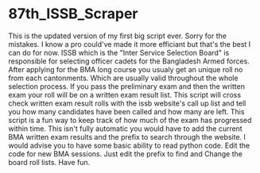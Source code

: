 # 87th_ISSB_Scraper

This is the updated version of my first big script ever. Sorry for the mistakes. I know a pro could've made it more efficiant but that's the best I can do for now. ISSB which is the "Inter Service Selection Board" is responsible for selecting officer cadets for the Bangladesh Armed forces. After applying for the BMA long course you usualy get an unique roll no from each cantonments. Which are usually valid throughout the whole selection process. If you pass the preliminary exam and then the written exam your roll will be on a written exam result list. This script will cross check written exam result rolls with the issb website's call up list and tell you how many candidates have been called and how many are left. This script is a fun way to keep track of how much of the exam has progressed within time. This isn't fully automatic you would have to add the current BMA written exam results and the prefix to search through the website. I would advise you to have some basic ability to read python code. Edit the code for new BMA sessions. Just edit the prefix to find and Change the board roll lists. Have fun.

